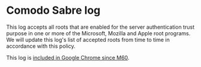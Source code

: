 # Comodo Sabre log
This log accepts all roots that are enabled for the server authentication trust purpose in one or more of the Microsoft, Mozilla and Apple root programs.
We will update this log's list of accepted roots from time to time in accordance with this policy.

This log is [included in Google Chrome since M60](https://bugs.chromium.org/p/chromium/issues/detail?id=703700).
